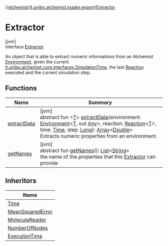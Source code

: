 //[alchemist](../../../index.md)/[it.unibo.alchemist.loader.export](../index.md)/[Extractor](index.md)

# Extractor

[jvm]\
interface [Extractor](index.md)

An object that is able to extract numeric informations from an Alchemist [Environment](../../it.unibo.alchemist.model.interfaces/-environment/index.md), given the current [it.unibo.alchemist.core.interfaces.Simulation](../../it.unibo.alchemist.core.interfaces/-simulation/index.md)[Time](../../it.unibo.alchemist.model.interfaces/-time/index.md), the last [Reaction](../../it.unibo.alchemist.model.interfaces/-reaction/index.md) executed and the current simulation step.

## Functions

| Name | Summary |
|---|---|
| [extractData](extract-data.md) | [jvm]<br>abstract fun <[T](extract-data.md)> [extractData](extract-data.md)(environment: [Environment](../../it.unibo.alchemist.model.interfaces/-environment/index.md)<[T](../../it.unibo.alchemist.loader.deployments/-deployment/get-associated-linking-rule.md), out [Any](https://kotlinlang.org/api/latest/jvm/stdlib/kotlin/-any/index.html)>, reaction: [Reaction](../../it.unibo.alchemist.model.interfaces/-reaction/index.md)<[T](../../it.unibo.alchemist.loader.deployments/-deployment/get-associated-linking-rule.md)>, time: [Time](../../it.unibo.alchemist.model.interfaces/-time/index.md), step: [Long](https://kotlinlang.org/api/latest/jvm/stdlib/kotlin/-long/index.html)): [Array](https://kotlinlang.org/api/latest/jvm/stdlib/kotlin/-array/index.html)<[Double](https://kotlinlang.org/api/latest/jvm/stdlib/kotlin/-double/index.html)><br>Extracts numeric properties from an environment. |
| [getNames](get-names.md) | [jvm]<br>abstract fun [getNames](get-names.md)(): [List](https://docs.oracle.com/javase/8/docs/api/java/util/List.html)<[String](https://docs.oracle.com/javase/8/docs/api/java/lang/String.html)><br>the name of the properties that this [Extractor](index.md) can provide |

## Inheritors

| Name |
|---|
| [Time](../-time/index.md) |
| [MeanSquaredError](../-mean-squared-error/index.md) |
| [MoleculeReader](../-molecule-reader/index.md) |
| [NumberOfNodes](../-number-of-nodes/index.md) |
| [ExecutionTime](../-execution-time/index.md) |
